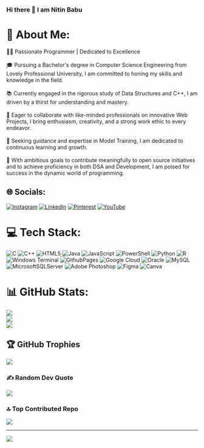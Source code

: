 ### Hi there 👋 I am Nitin Babu

<!--
**Nitin3886/Nitin3886** is a ✨ _special_ ✨ repository because its `README.md` (this file) appears on your GitHub profile.

Here are some ideas to get you started:

- 🔭 I’m currently working on ...
- 🌱 I’m currently learning ...
- 👯 I’m looking to collaborate on ...
- 🤔 I’m looking for help with ...
- 💬 Ask me about ...
- 📫 How to reach me: ...
- 😄 Pronouns: ...
- ⚡ Fun fact: ...
-->
# 💫 About Me:
👨‍💻 Passionate Programmer | Dedicated to Excellence<br><br>🎓 Pursuing a Bachelor's degree in Computer Science Engineering from Lovely Professional University, I am committed to honing my skills and knowledge in the field.<br><br>📚 Currently engaged in the rigorous study of Data Structures and C++, I am driven by a thirst for understanding and mastery.<br><br>🤝 Eager to collaborate with like-minded professionals on innovative Web Projects, I bring enthusiasm, creativity, and a strong work ethic to every endeavor.<br><br>🧠 Seeking guidance and expertise in Model Training, I am dedicated to continuous learning and growth.<br><br>🎯 With ambitious goals to contribute meaningfully to open source initiatives and to achieve proficiency in both DSA and Development, I am poised for success in the dynamic world of programming.


## 🌐 Socials:
[![Instagram](https://img.shields.io/badge/Instagram-%23E4405F.svg?logo=Instagram&logoColor=white)](https://instagram.com/_itz.nitin_) [![LinkedIn](https://img.shields.io/badge/LinkedIn-%230077B5.svg?logo=linkedin&logoColor=white)](https://linkedin.com/in/nitinbabu3886) [![Pinterest](https://img.shields.io/badge/Pinterest-%23E60023.svg?logo=Pinterest&logoColor=white)](https://pinterest.com/nitinbabu3886) [![YouTube](https://img.shields.io/badge/YouTube-%23FF0000.svg?logo=YouTube&logoColor=white)](https://youtube.com/@@nitinbabu5024) 

# 💻 Tech Stack:
![C](https://img.shields.io/badge/c-%2300599C.svg?style=for-the-badge&logo=c&logoColor=white) ![C++](https://img.shields.io/badge/c++-%2300599C.svg?style=for-the-badge&logo=c%2B%2B&logoColor=white) ![HTML5](https://img.shields.io/badge/html5-%23E34F26.svg?style=for-the-badge&logo=html5&logoColor=white) ![Java](https://img.shields.io/badge/java-%23ED8B00.svg?style=for-the-badge&logo=openjdk&logoColor=white) ![JavaScript](https://img.shields.io/badge/javascript-%23323330.svg?style=for-the-badge&logo=javascript&logoColor=%23F7DF1E) ![PowerShell](https://img.shields.io/badge/PowerShell-%235391FE.svg?style=for-the-badge&logo=powershell&logoColor=white) ![Python](https://img.shields.io/badge/python-3670A0?style=for-the-badge&logo=python&logoColor=ffdd54) ![R](https://img.shields.io/badge/r-%23276DC3.svg?style=for-the-badge&logo=r&logoColor=white) ![Windows Terminal](https://img.shields.io/badge/Windows%20Terminal-%234D4D4D.svg?style=for-the-badge&logo=windows-terminal&logoColor=white) ![GithubPages](https://img.shields.io/badge/github%20pages-121013?style=for-the-badge&logo=github&logoColor=white) ![Google Cloud](https://img.shields.io/badge/GoogleCloud-%234285F4.svg?style=for-the-badge&logo=google-cloud&logoColor=white) ![Oracle](https://img.shields.io/badge/Oracle-F80000?style=for-the-badge&logo=oracle&logoColor=white) ![MySQL](https://img.shields.io/badge/mysql-%2300000f.svg?style=for-the-badge&logo=mysql&logoColor=white) ![MicrosoftSQLServer](https://img.shields.io/badge/Microsoft%20SQL%20Server-CC2927?style=for-the-badge&logo=microsoft%20sql%20server&logoColor=white) ![Adobe Photoshop](https://img.shields.io/badge/adobe%20photoshop-%2331A8FF.svg?style=for-the-badge&logo=adobe%20photoshop&logoColor=white) ![Figma](https://img.shields.io/badge/figma-%23F24E1E.svg?style=for-the-badge&logo=figma&logoColor=white) ![Canva](https://img.shields.io/badge/Canva-%2300C4CC.svg?style=for-the-badge&logo=Canva&logoColor=white)
# 📊 GitHub Stats:
![](https://github-readme-stats.vercel.app/api?username=Nitin3886&theme=shades-of-purple&hide_border=false&include_all_commits=true&count_private=true)<br/>
![](https://github-readme-streak-stats.herokuapp.com/?user=Nitin3886&theme=shades-of-purple&hide_border=false)<br/>
![](https://github-readme-stats.vercel.app/api/top-langs/?username=Nitin3886&theme=shades-of-purple&hide_border=false&include_all_commits=true&count_private=true&layout=compact)

## 🏆 GitHub Trophies
![](https://github-profile-trophy.vercel.app/?username=Nitin3886&theme=onedark&no-frame=false&no-bg=true&margin-w=4)

### ✍️ Random Dev Quote
![](https://quotes-github-readme.vercel.app/api?type=horizontal&theme=radical)

### 🔝 Top Contributed Repo
![](https://github-contributor-stats.vercel.app/api?username=Nitin3886&limit=5&theme=dark&combine_all_yearly_contributions=true)

---
[![](https://visitcount.itsvg.in/api?id=Nitin3886&icon=0&color=0)](https://visitcount.itsvg.in)

<!-- Proudly created with GPRM ( https://gprm.itsvg.in ) -->
